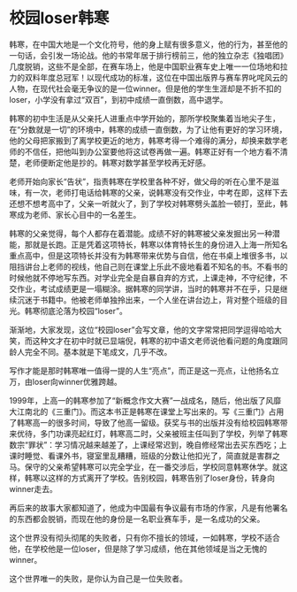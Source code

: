 # 校园loser韩寒

韩寒，在中国大地是一个文化符号，他的身上赋有很多意义，他的行为，甚至他的一句话，会引发一场论战。他的书常年居于排行榜前三，他的独立杂志《独唱团》几度脱销，这些不是全部，在赛车场上，他是中国职业赛车史上唯一一位场地和拉力的双料年度总冠军！以现代成功的标准，这位在中国出版界与赛车界叱咤风云的人物，在现代社会毫无争议的是一位winner。但是他的学生生涯却是不折不扣的loser，小学没有拿过“双百”，到初中成绩一直倒数，高中退学。 

韩寒的初中生活是从父亲托人进重点中学开始的，那所学校聚集着当地尖子生，在“分数就是一切”的环境中，韩寒的成绩一直倒数，为了让他有更好的学习环境，他的父母把家搬到了离学校更近的地方，韩寒考得一个难得的满分，却换来数学老师的不信任，把他叫到办公室要他将这试卷再做一遍。韩寒正好有一个地方看不清楚，老师便断定他是抄的。韩寒对数学甚至学校再无好感。 

老师开始向家长“告状”，指责韩寒在学校里各种不好，做父母的听在心里不是滋味，有一次，老师打电话给韩寒的父亲，说韩寒没有交作业，中考在即，这样下去还想不想考高中了，父亲一听就火了，到了学校对韩寒劈头盖脸一顿打，至此，韩寒成为老师、家长心目中的一名差生。 

韩寒的父亲觉得，每个人都存在着潜能。成绩不好的韩寒被父亲发掘出另一种潜能，那就是长跑。正是凭着这项特长，韩寒以体育特长生的身份进入上海一所知名重点高中，但是这项特长并没有为韩寒带来优势与自信，他在书桌上堆很多书，以阻挡讲台上老师的视线，他自己则在课堂上乐此不疲地看着不知名的书。不看书的时候他就不停地写东西。对学业完全是自暴自弃的方式，上课走神，不守纪律，不交作业，考试成绩更是一塌糊涂。据韩寒的同学讲，当时的韩寒并不在乎，只是继续沉迷于书籍中。他被老师单独拎出来，一个人坐在讲台边上，背对整个班级的目光。韩寒彻底沦落为校园“loser”。 

渐渐地，大家发现，这位“校园loser”会写文章，他的文字常常把同学逗得哈哈大笑，而这种文才在初中时就已显端倪，韩寒的初中语文老师说他看问题的角度跟同龄人完全不同。基本就是下笔成文，几乎不改。 

写作才能是那时韩寒唯一值得一提的人生“亮点”，而正是这一亮点，让他扬名立万，由loser向winner优雅跨越。 

1999年，上高一的韩寒参加了“新概念作文大赛”一战成名，随后，他出版了风靡大江南北的《三重门》。而这本书正是韩寒在课堂上写出来的。写《三重门》占用了韩寒高一的很多时间，导致了他高一留级。获奖与书的出版并没有给校园韩寒带来优待，多门功课亮起红灯，韩寒高二时，父亲被班主任叫到了学校，列举了韩寒数宗“罪状”：学习情况越来越差了，上课经常迟到，晚自修经常出去买东西吃；上课时睡觉、看课外书，寝室里乱糟糟，班级的分数让他扣光了，简直就是害群之马。保守的父亲希望韩寒可以完全学业，在一番交涉后，学校同意韩寒休学。就这样，韩寒以这样的方式离开了学校。告别校园，韩寒告别了loser身份，转身向winner走去。 

再后来的故事大家都知道了，他成为中国最有争议最有市场的作家，凡是有他署名的东西都会脱销，而现在他的身份是一名职业赛车手，是一名成功的父亲。 

这个世界没有彻头彻尾的失败者，只有你不擅长的领域，一如韩寒，学校不适合他，在学校他是一位loser，但是除了学习成绩，他在其他领域是当之无愧的winner。 

这个世界唯一的失败，是你认为自己是一位失败者。